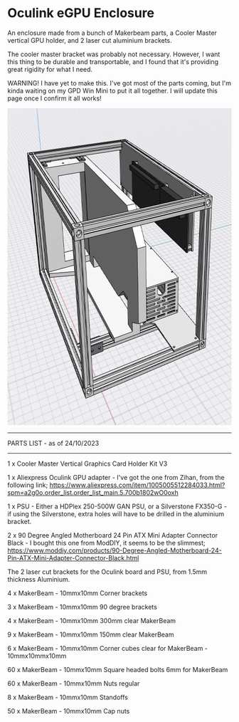 # Oculink eGPU Enclosure

An enclosure made from a bunch of Makerbeam parts, a Cooler Master vertical GPU holder, and 2 laser cut aluminium brackets.

The cooler master bracket was probably not necessary. However, I want this thing to be durable and transportable, and I found that it's providing great rigidity for what I need.

WARNING! I have yet to make this. I've got most of the parts coming, but I'm kinda waiting on my GPD Win Mini to put it all together. I will update this page once I confirm it all works!

<p align="center">
  <img width="712" height="712" src="https://github.com/Sinornithosaurus/Oculink-eGPU-Enclosure/blob/main/Oculink%20eGPU%20CAD%20Files/Oculink%20eGPU%20CAD%20Capture.png">
</p>

-----------------------------

PARTS LIST - as of 24/10/2023

-----------------------------

1 x Cooler Master Vertical Graphics Card Holder Kit V3

1 x Aliexpress Oculink GPU adapter - I've got the one from Zihan, from the following link; https://www.aliexpress.com/item/1005005512284033.html?spm=a2g0o.order_list.order_list_main.5.700b1802wO0oxh

1 x PSU - Either a HDPlex 250-500W GAN PSU, or a Silverstone FX350-G - if using the Silverstone, extra holes will have to be drilled in the aluminium bracket.

2 x 90 Degree Angled Motherboard 24 Pin ATX Mini Adapter Connector Black - I bought this one from ModDIY, it seems to be the slimmest; https://www.moddiy.com/products/90-Degree-Angled-Motherboard-24-Pin-ATX-Mini-Adapter-Connector-Black.html

The 2 laser cut brackets for the Oculink board and PSU, from 1.5mm thickness Aluminium.


4 x MakerBeam - 10mmx10mm Corner brackets

3 x MakerBeam - 10mmx10mm 90 degree brackets

4 x MakerBeam - 10mmx10mm 300mm clear MakerBeam

9 x MakerBeam - 10mmx10mm 150mm clear MakerBeam

6 x MakerBeam - 10mmx10mm Corner cubes clear for MakerBeam - 10mmx10mmx10mm

60 x MakerBeam - 10mmx10mm Square headed bolts 6mm for MakerBeam

60 x MakerBeam - 10mmx10mm Nuts regular

8 x MakerBeam - 10mmx10mm Standoffs

50 x MakerBeam - 10mmx10mm Cap nuts

